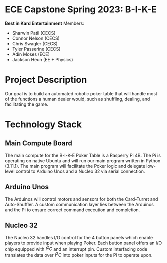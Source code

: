 # ECE Capstone Spring 2023: B-I-K-E
**Best in Kard Entertainment**
Members: 
<ul>
<li>Sharwin Patil (CECS)</li>
<li>Connor Nelson (CECS)</li>
<li>Chris Swagler (CECS)</li>
<li>Tyler Passerine (CECS)</li>
<li>Adin Moses (ECE)</li>
<li>Jackson Heun (EE + Physics)</li>
</ul>

# Project Description
Our goal is to build an automated robotic poker table that will handle most of the functions a human dealer would, such as shuffling, dealing, and facilitating the game.

# Technology Stack
## Main Compute Board
The main compute for the B-I-K-E Poker Table is a Rasperry Pi 4B. The Pi is operating on native Ubuntu and will run our main program written in Python (3.11.1). The main program will facilitate the Poker logic and delegate low-level control to Arduino Unos and a Nucleo 32 via serial connection.
## Arduino Unos
The Arduinos will control motors and sensors for both the Card-Turret and Auto-Shuffler. A custom communication layer lies between the Arduinos and the Pi to ensure correct command execution and completion.
## Nucleo 32
The Nucleo 32 handles I/O control for the 4 button panels which enable players to provide input when playing Poker. Each button panel offers an I/O chip equipped with $I^2C$ and an interrupt pin. Custom interfacing code translates the data over $I^2C$ into poker inputs for the Pi to operate upon.

